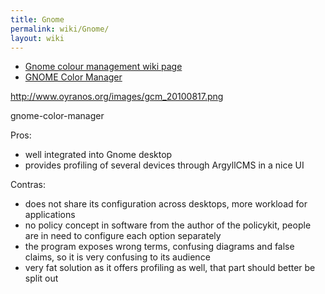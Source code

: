 ```yaml
---
title: Gnome
permalink: wiki/Gnome/
layout: wiki
---
```


-   [Gnome colour management wiki
    page](http://live.gnome.org/ColourManagement)
-   [GNOME Color
    Manager](http://projects.gnome.org/gnome-color-manager/)

<http://www.oyranos.org/images/gcm_20100817.png>

gnome-color-manager

Pros:

-   well integrated into Gnome desktop
-   provides profiling of several devices through ArgyllCMS in a nice UI

Contras:

-   does not share its configuration across desktops, more workload for
    applications
-   no policy concept in software from the author of the policykit,
    people are in need to configure each option separately
-   the program exposes wrong terms, confusing diagrams and false
    claims, so it is very confusing to its audience
-   very fat solution as it offers profiling as well, that part should
    better be split out

